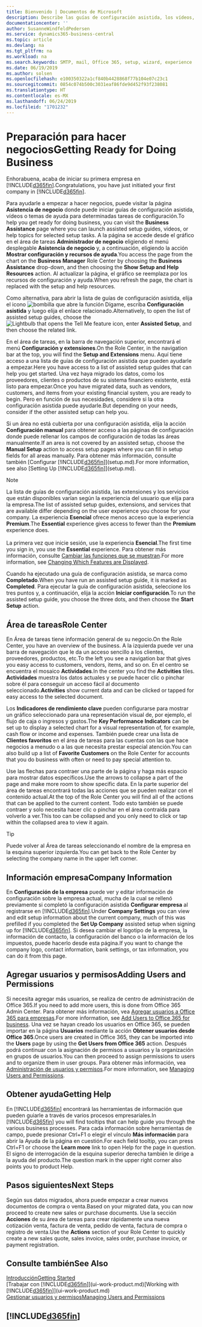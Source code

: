 ```yaml
---
title: Bienvenido | Documentos de Microsoft
description: Describe las guías de configuración asistida, los vídeos, los temas de ayuda y las páginas que se usan para empezar a realizar operaciones empresariales en Business Central.
documentationcenter: ''
author: SusanneWindfeldPedersen
ms.service: dynamics365-business-central
ms.topic: article
ms.devlang: na
ms.tgt_pltfrm: na
ms.workload: na
ms.search.keywords: SMTP, mail, Office 365, setup, wizard, experience
ms.date: 06/19/2019
ms.author: solsen
ms.openlocfilehash: e100350322a1cf840b4428868f77b104e07c23c1
ms.sourcegitcommit: 0854c074b500c3031eaf86fde9d452f93f238081
ms.translationtype: HT
ms.contentlocale: es-MX
ms.lasthandoff: 06/24/2019
ms.locfileid: "1701232"
---
```

# <a name="getting-ready-for-doing-business"></a><span data-ttu-id="1f69c-103">Preparación para hacer negocios</span><span class="sxs-lookup"><span data-stu-id="1f69c-103">Getting Ready for Doing Business</span></span>
<span data-ttu-id="1f69c-104">Enhorabuena, acaba de iniciar su primera empresa en [!INCLUDE[d365fin](includes/d365fin_md.md)].</span><span class="sxs-lookup"><span data-stu-id="1f69c-104">Congratulations, you have just initiated your first company in [!INCLUDE[d365fin](includes/d365fin_md.md)].</span></span>

<span data-ttu-id="1f69c-105">Para ayudarle a empezar a hacer negocios, puede visitar la página **Asistencia de negocio** donde puede iniciar guías de configuración asistida, vídeos o temas de ayuda para determinadas tareas de configuración.</span><span class="sxs-lookup"><span data-stu-id="1f69c-105">To help you get ready for doing business, you can visit the **Business Assistance** page where you can launch assisted setup guides, videos, or help topics for selected setup tasks.</span></span> <span data-ttu-id="1f69c-106">A la página se accede desde el gráfico en el área de tareas **Administrador de negocio** eligiendo el menú desplegable **Asistencia de negocio** y, a continuación, eligiendo la acción **Mostrar configuración y recursos de ayuda**.</span><span class="sxs-lookup"><span data-stu-id="1f69c-106">You access the page from the chart on the **Business Manager** Role Center by choosing the **Business Assistance** drop-down, and then choosing the **Show Setup and Help Resources** action.</span></span> <span data-ttu-id="1f69c-107">Al actualizar la página, el gráfico se reemplaza por los recursos de configuración y ayuda.</span><span class="sxs-lookup"><span data-stu-id="1f69c-107">When you refresh the page, the chart is replaced with the setup and help resources.</span></span>

<span data-ttu-id="1f69c-108">Como alternativa, para abrir la lista de guías de configuración asistida, elija el icono ![bombilla que abre la función Dígame](media/ui-search/search_small.png "Dígame que desea hacer"), escriba **Configuración asistida** y luego elija el enlace relacionado.</span><span class="sxs-lookup"><span data-stu-id="1f69c-108">Alternatively, to open the list of assisted setup guides, choose the ![Lightbulb that opens the Tell Me feature](media/ui-search/search_small.png "Tell me what you want to do") icon, enter **Assisted Setup**, and then choose the related link.</span></span>

<span data-ttu-id="1f69c-109">En el área de tareas, en la barra de navegación superior, encontrará el menú **Configuración y extensiones**.</span><span class="sxs-lookup"><span data-stu-id="1f69c-109">On the Role Center, in the navigation bar at the top, you will find the **Setup and Extensions** menu.</span></span> <span data-ttu-id="1f69c-110">Aquí tiene acceso a una lista de guías de configuración asistida que pueden ayudarle a empezar.</span><span class="sxs-lookup"><span data-stu-id="1f69c-110">Here you have access to a list of assisted setup guides that can help you get started.</span></span> <span data-ttu-id="1f69c-111">Una vez haya migrado los datos, como los proveedores, clientes o productos de su sistema financiero existente, está listo para empezar.</span><span class="sxs-lookup"><span data-stu-id="1f69c-111">Once you have migrated data, such as vendors, customers, and items from your existing financial system, you are ready to begin.</span></span> <span data-ttu-id="1f69c-112">Pero en función de sus necesidades, considere si la otra configuración asistida puede ayudarle.</span><span class="sxs-lookup"><span data-stu-id="1f69c-112">But depending on your needs, consider if the other assisted setup can help you.</span></span>

<span data-ttu-id="1f69c-113">Si un área no está cubierta por una configuración asistida, elija la acción **Configuración manual** para obtener acceso a las páginas de configuración donde puede rellenar los campos de configuración de todas las áreas manualmente.</span><span class="sxs-lookup"><span data-stu-id="1f69c-113">If an area is not covered by an assisted setup, choose the **Manual Setup** action to access setup pages where you can fill in setup fields for all areas manually.</span></span> <span data-ttu-id="1f69c-114">Para obtener más información, consulte también [Configurar [!INCLUDE[d365fin](includes/d365fin_md.md)]](setup.md).</span><span class="sxs-lookup"><span data-stu-id="1f69c-114">For more information, see also [Setting Up [!INCLUDE[d365fin](includes/d365fin_md.md)]](setup.md).</span></span>

> [!NOTE]  
> <span data-ttu-id="1f69c-115">La lista de guías de configuración asistida, las extensiones y los servicios que están disponibles varían según la experiencia del usuario que elija para la empresa.</span><span class="sxs-lookup"><span data-stu-id="1f69c-115">The list of assisted setup guides, extensions, and services that are available differ depending on the user experience you choose for your company.</span></span> <span data-ttu-id="1f69c-116">La experiencia **Esencial** ofrece menos acceso que la experiencia **Premium**.</span><span class="sxs-lookup"><span data-stu-id="1f69c-116">The **Essential** experience gives access to fewer than the **Premium** experience does.</span></span><br /><br />
> <span data-ttu-id="1f69c-117">La primera vez que inicie sesión, use la experiencia **Esencial**.</span><span class="sxs-lookup"><span data-stu-id="1f69c-117">The first time you sign in, you use the **Essential** experience.</span></span> <span data-ttu-id="1f69c-118">Para obtener más información, consulte [Cambiar las funciones que se muestran](ui-experiences.md).</span><span class="sxs-lookup"><span data-stu-id="1f69c-118">For more information, see [Changing Which Features are Displayed](ui-experiences.md).</span></span>

<span data-ttu-id="1f69c-119">Cuando ha ejecutado una guía de configuración asistida, se marca como **Completado**.</span><span class="sxs-lookup"><span data-stu-id="1f69c-119">When you have run an assisted setup guide, it is marked as **Completed**.</span></span> <span data-ttu-id="1f69c-120">Para ejecutar la guía de configuración asistida, seleccione los tres puntos y, a continuación, elija la acción **Iniciar configuración**.</span><span class="sxs-lookup"><span data-stu-id="1f69c-120">To run the assisted setup guide, you choose the three dots, and then choose the **Start Setup** action.</span></span>

## <a name="role-center"></a><span data-ttu-id="1f69c-121">Área de tareas</span><span class="sxs-lookup"><span data-stu-id="1f69c-121">Role Center</span></span>
<span data-ttu-id="1f69c-122">En Área de tareas tiene información general de su negocio.</span><span class="sxs-lookup"><span data-stu-id="1f69c-122">On the Role Center, you have an overview of the business.</span></span> <span data-ttu-id="1f69c-123">A la izquierda puede ver una barra de navegación que le da un acceso sencillo a los clientes, proveedores, productos, etc.</span><span class="sxs-lookup"><span data-stu-id="1f69c-123">To the left you see a navigation bar that gives you easy access to customers, vendors, items, and so on.</span></span> <span data-ttu-id="1f69c-124">En el centro se encuentra el mosaico **Actividades**.</span><span class="sxs-lookup"><span data-stu-id="1f69c-124">In the center you find the **Activities** tiles.</span></span> <span data-ttu-id="1f69c-125">**Actividades** muestra los datos actuales y se puede hacer clic o pinchar sobre él para conseguir un acceso fácil al documento seleccionado.</span><span class="sxs-lookup"><span data-stu-id="1f69c-125">**Activities** show current data and can be clicked or tapped for easy access to the selected document.</span></span>

<span data-ttu-id="1f69c-126">Los **Indicadores de rendimiento clave** pueden configurarse para mostrar un gráfico seleccionado para una representación visual de, por ejemplo, el flujo de caja o ingresos y gastos.</span><span class="sxs-lookup"><span data-stu-id="1f69c-126">The **Key Performance Indicators** can be set up to display a selected chart for a visual representation of, for example, cash flow or income and expenses.</span></span> <span data-ttu-id="1f69c-127">También puede crear una lista de **Clientes favoritos** en el área de tareas para las cuentas con las que hace negocios a menudo o a las que necesita prestar especial atención.</span><span class="sxs-lookup"><span data-stu-id="1f69c-127">You can also build up a list of **Favorite Customers** on the Role Center for accounts that you do business with often or need to pay special attention to.</span></span>

<span data-ttu-id="1f69c-128">Use las flechas para contraer una parte de la página y haga más espacio para mostrar datos específicos.</span><span class="sxs-lookup"><span data-stu-id="1f69c-128">Use the arrows to collapse a part of the page and make more room to show specific data.</span></span> <span data-ttu-id="1f69c-129">En la parte superior del área de tareas encontrará todas las acciones que se pueden realizar con el contenido actual.</span><span class="sxs-lookup"><span data-stu-id="1f69c-129">At the top of the Role Center you will find all of the actions that can be applied to the current content.</span></span> <span data-ttu-id="1f69c-130">Todo esto también se puede contraer y solo necesita hacer clic o pinchar en el área contraída para volverlo a ver.</span><span class="sxs-lookup"><span data-stu-id="1f69c-130">This too can be collapsed and you only need to click or tap within the collapsed area to view it again.</span></span>

> [!TIP]  
> <span data-ttu-id="1f69c-131">Puede volver al Área de tareas seleccionando el nombre de la empresa en la esquina superior izquierda.</span><span class="sxs-lookup"><span data-stu-id="1f69c-131">You can get back to the Role Center by selecting the company name in the upper left corner.</span></span>

## <a name="company-information"></a><span data-ttu-id="1f69c-132">Información empresa</span><span class="sxs-lookup"><span data-stu-id="1f69c-132">Company Information</span></span>
<span data-ttu-id="1f69c-133">En **Configuración de la empresa** puede ver y editar información de configuración sobre la empresa actual, mucha de la cual se rellenó previamente si completó la configuración asistida **Configurar empresa** al registrarse en [!INCLUDE[d365fin](includes/d365fin_md.md)].</span><span class="sxs-lookup"><span data-stu-id="1f69c-133">Under **Company Settings** you can view and edit setup information about the current company, much of this was prefilled if you completed the **Set Up Company** assisted setup when signing up for [!INCLUDE[d365fin](includes/d365fin_md.md)].</span></span> <span data-ttu-id="1f69c-134">Si desea cambiar el logotipo de la empresa, la información de contacto, la configuración del banco o la información de los impuestos, puede hacerlo desde esta página.</span><span class="sxs-lookup"><span data-stu-id="1f69c-134">If you want to change the company logo, contact information, bank settings, or tax information, you can do it from this page.</span></span>    

## <a name="adding-users-and-permissions"></a><span data-ttu-id="1f69c-135">Agregar usuarios y permisos</span><span class="sxs-lookup"><span data-stu-id="1f69c-135">Adding Users and Permissions</span></span>
<span data-ttu-id="1f69c-136">Si necesita agregar más usuarios, se realiza de centro de administración de Office 365.</span><span class="sxs-lookup"><span data-stu-id="1f69c-136">If you need to add more users, this is done from Office 365 Admin Center.</span></span> <span data-ttu-id="1f69c-137">Para obtener más información, vea [Agregar usuarios a Office 365 para empresas](https://support.office.com/en-us/article/Add-users-to-Office-365-for-business-435ccec3-09dd-4587-9ebd-2f3cad6bc2bc).</span><span class="sxs-lookup"><span data-stu-id="1f69c-137">For more information, see [Add Users to Office 365 for business](https://support.office.com/en-us/article/Add-users-to-Office-365-for-business-435ccec3-09dd-4587-9ebd-2f3cad6bc2bc).</span></span> <span data-ttu-id="1f69c-138">Una vez se hayan creado los usuarios en Office 365, se pueden importar en la página **Usuarios** mediante la acción **Obtener usuarios desde Office 365**.</span><span class="sxs-lookup"><span data-stu-id="1f69c-138">Once users are created in Office 365, they can be imported into the **Users** page by using the **Get Users from Office 365** action.</span></span> <span data-ttu-id="1f69c-139">Después podrá continuar con la asignación de permisos a usuarios y la organización en grupos de usuarios.</span><span class="sxs-lookup"><span data-stu-id="1f69c-139">You can then proceed to assign permissions to users and to organize them in user groups.</span></span> <span data-ttu-id="1f69c-140">Para obtener más información, vea [Administración de usuarios y permisos](ui-how-users-permissions.md).</span><span class="sxs-lookup"><span data-stu-id="1f69c-140">For more information, see [Managing Users and Permissions](ui-how-users-permissions.md).</span></span>  

## <a name="getting-help"></a><span data-ttu-id="1f69c-141">Obtener ayuda</span><span class="sxs-lookup"><span data-stu-id="1f69c-141">Getting Help</span></span>
<span data-ttu-id="1f69c-142">En [!INCLUDE[d365fin](includes/d365fin_md.md)] encontrará las herramientas de información que pueden guiarle a través de varios procesos empresariales.</span><span class="sxs-lookup"><span data-stu-id="1f69c-142">In [!INCLUDE[d365fin](includes/d365fin_md.md)] you will find tooltips that can help guide you through the various business processes.</span></span> <span data-ttu-id="1f69c-143">Para cada información sobre herramientas de campo, puede presionar Ctrl+F1 o elegir el vínculo **Más información** para abrir la Ayuda de la página en cuestión.</span><span class="sxs-lookup"><span data-stu-id="1f69c-143">For each field tooltip, you can press Ctrl+F1 or choose the **Learn more** link to open Help for the page in question.</span></span> <span data-ttu-id="1f69c-144">El signo de interrogación de la esquina superior derecha también le dirige a la ayuda del producto.</span><span class="sxs-lookup"><span data-stu-id="1f69c-144">The question mark in the upper right corner also points you to product Help.</span></span>

## <a name="next-steps"></a><span data-ttu-id="1f69c-145">Pasos siguientes</span><span class="sxs-lookup"><span data-stu-id="1f69c-145">Next Steps</span></span>
<span data-ttu-id="1f69c-146">Según sus datos migrados, ahora puede empezar a crear nuevos documentos de compra o venta.</span><span class="sxs-lookup"><span data-stu-id="1f69c-146">Based on your migrated data, you can now proceed to create new sales or purchase documents.</span></span> <span data-ttu-id="1f69c-147">Use la sección **Acciones** de su área de tareas para crear rápidamente una nueva cotización venta, factura de venta, pedido de venta, factura de compra o registro de venta.</span><span class="sxs-lookup"><span data-stu-id="1f69c-147">Use the **Actions** section of your Role Center to quickly create a new sales quote, sales invoice, sales order, purchase invoice, or payment registration.</span></span>

## <a name="see-also"></a><span data-ttu-id="1f69c-148">Consulte también</span><span class="sxs-lookup"><span data-stu-id="1f69c-148">See Also</span></span>
[<span data-ttu-id="1f69c-149">Introducción</span><span class="sxs-lookup"><span data-stu-id="1f69c-149">Getting Started</span></span>](product-get-started.md)  
<span data-ttu-id="1f69c-150">[Trabajar con [!INCLUDE[d365fin](includes/d365fin_md.md)]](ui-work-product.md)</span><span class="sxs-lookup"><span data-stu-id="1f69c-150">[Working with [!INCLUDE[d365fin](includes/d365fin_md.md)]](ui-work-product.md)</span></span>  
[<span data-ttu-id="1f69c-151">Gestionar usuarios y permisos</span><span class="sxs-lookup"><span data-stu-id="1f69c-151">Managing Users and Permissions</span></span>](ui-how-users-permissions.md)

## [!INCLUDE[d365fin](includes/free_trial_md.md)]  
